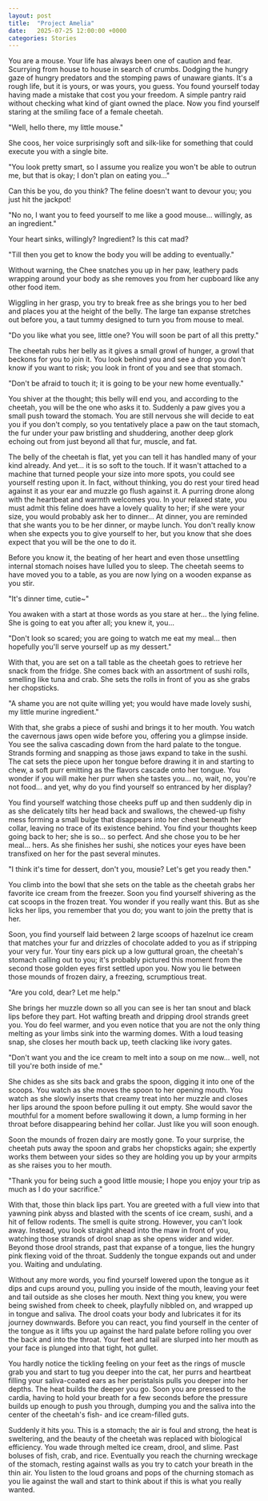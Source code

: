 ```yaml
---
layout: post
title:  "Project Amelia"
date:   2025-07-25 12:00:00 +0000
categories: Stories
---
```


You are a mouse. Your life has always been one of caution and fear. Scurrying from house to house in search of crumbs. Dodging the hungry gaze of hungry predators and the stomping paws of unaware giants. It's a rough life, but it is yours, or was yours, you guess. You found yourself today having made a mistake that cost you your freedom. A simple pantry raid without checking what kind of giant owned the place. Now you find yourself staring at the smiling face of a female cheetah.

"Well, hello there, my little mouse."

She coos, her voice surprisingly soft and silk-like for something that could execute you with a single bite.

"You look pretty smart, so I assume you realize you won't be able to outrun me, but that is okay; I don't plan on eating you..."

Can this be you, do you think? The feline doesn't want to devour you; you just hit the jackpot!

"No no, I want you to feed yourself to me like a good mouse... willingly, as an ingredient."

Your heart sinks, willingly? Ingredient? Is this cat mad?

"Till then you get to know the body you will be adding to eventually."

Without warning, the Chee snatches you up in her paw, leathery pads wrapping around your body as she removes you from her cupboard like any other food item.

Wiggling in her grasp, you try to break free as she brings you to her bed and places you at the height of the belly. The large tan expanse stretches out before you, a taut tummy designed to turn you from mouse to meal.

"Do you like what you see, little one? You will soon be part of all this pretty."

The cheetah rubs her belly as it gives a small growl of hunger, a growl that beckons for you to join it. You look behind you and see a drop you don't know if you want to risk; you look in front of you and see that stomach.

"Don't be afraid to touch it; it is going to be your new home eventually."

You shiver at the thought; this belly will end you, and according to the cheetah, you will be the one who asks it to. Suddenly a paw gives you a small push toward the stomach. You are still nervous she will decide to eat you if you don't comply, so you tentatively place a paw on the taut stomach, the fur under your paw bristling and shuddering, another deep glork echoing out from just beyond all that fur, muscle, and fat.

The belly of the cheetah is flat, yet you can tell it has handled many of your kind already. And yet... it is so soft to the touch. If it wasn't attached to a machine that turned people your size into more spots, you could see yourself resting upon it. In fact, without thinking, you do rest your tired head against it as your ear and muzzle go flush against it. A purring drone along with the heartbeat and warmth welcomes you. In your relaxed state, you must admit this feline does have a lovely quality to her; if she were your size, you would probably ask her to dinner... At dinner, you are reminded that she wants you to be her dinner, or maybe lunch. You don't really know when she expects you to give yourself to her, but you know that she does expect that you will be the one to do it.

Before you know it, the beating of her heart and even those unsettling internal stomach noises have lulled you to sleep. The cheetah seems to have moved you to a table, as you are now lying on a wooden expanse as you stir.

"It's dinner time, cutie~"

You awaken with a start at those words as you stare at her... the lying feline. She is going to eat you after all; you knew it, you...

"Don't look so scared; you are going to watch me eat my meal... then hopefully you'll serve yourself up as my dessert."

With that, you are set on a tall table as the cheetah goes to retrieve her snack from the fridge. She comes back with an assortment of sushi rolls, smelling like tuna and crab. She sets the rolls in front of you as she grabs her chopsticks.

"A shame you are not quite willing yet; you would have made lovely sushi, my little murine ingredient."

With that, she grabs a piece of sushi and brings it to her mouth. You watch the cavernous jaws open wide before you, offering you a glimpse inside. You see the saliva cascading down from the hard palate to the tongue. Strands forming and snapping as those jaws expand to take in the sushi. The cat sets the piece upon her tongue before drawing it in and starting to chew, a soft purr emitting as the flavors cascade onto her tongue. You wonder if you will make her purr when she tastes you... no, wait, no, you're not food... and yet, why do you find yourself so entranced by her display?

You find yourself watching those cheeks puff up and then suddenly dip in as she delicately tilts her head back and swallows, the chewed-up fishy mess forming a small bulge that disappears into her chest beneath her collar, leaving no trace of its existence behind. You find your thoughts keep going back to her; she is so... so perfect. And she chose you to be her meal... hers. As she finishes her sushi, she notices your eyes have been transfixed on her for the past several minutes.

"I think it's time for dessert, don't you, mousie? Let's get you ready then."

You climb into the bowl that she sets on the table as the cheetah grabs her favorite ice cream from the freezer. Soon you find yourself shivering as the cat scoops in the frozen treat. You wonder if you really want this. But as she licks her lips, you remember that you do; you want to join the pretty that is her.

Soon, you find yourself laid between 2 large scoops of hazelnut ice cream that matches your fur and drizzles of chocolate added to you as if stripping your very fur. Your tiny ears pick up a low guttural groan, the cheetah's stomach calling out to you; it's probably pictured this moment from the second those golden eyes first settled upon you. Now you lie between those mounds of frozen dairy, a freezing, scrumptious treat.

"Are you cold, dear? Let me help."

She brings her muzzle down so all you can see is her tan snout and black lips before they part. Hot wafting breath and dripping drool strands greet you. You do feel warmer, and you even notice that you are not the only thing melting as your limbs sink into the warming domes. With a loud teasing snap, she closes her mouth back up, teeth clacking like ivory gates.

"Don't want you and the ice cream to melt into a soup on me now... well, not till you're both inside of me."

She chides as she sits back and grabs the spoon, digging it into one of the scoops. You watch as she moves the spoon to her opening mouth. You watch as she slowly inserts that creamy treat into her muzzle and closes her lips around the spoon before pulling it out empty. She would savor the mouthful for a moment before swallowing it down, a lump forming in her throat before disappearing behind her collar. Just like you will soon enough.

Soon the mounds of frozen dairy are mostly gone. To your surprise, the cheetah puts away the spoon and grabs her chopsticks again; she expertly works them between your sides so they are holding you up by your armpits as she raises you to her mouth.

"Thank you for being such a good little mousie; I hope you enjoy your trip as much as I do your sacrifice."

With that, those thin black lips part. You are greeted with a full view into that yawning pink abyss and blasted with the scents of ice cream, sushi, and a hit of fellow rodents. The smell is quite strong. However, you can't look away. Instead, you look straight ahead into the maw in front of you, watching those strands of drool snap as she opens wider and wider. Beyond those drool strands, past that expanse of a tongue, lies the hungry pink flexing void of the throat. Suddenly the tongue expands out and under you. Waiting and undulating.

Without any more words, you find yourself lowered upon the tongue as it dips and cups around you, pulling you inside of the mouth, leaving your feet and tail outside as she closes her mouth. Next thing you knew, you were being swished from cheek to cheek, playfully nibbled on, and wrapped up in tongue and saliva. The drool coats your body and lubricates it for its journey downwards. Before you can react, you find yourself in the center of the tongue as it lifts you up against the hard palate before rolling you over the back and into the throat. Your feet and tail are slurped into her mouth as your face is plunged into that tight, hot gullet.

You hardly notice the tickling feeling on your feet as the rings of muscle grab you and start to tug you deeper into the cat, her purrs and heartbeat filling your saliva-coated ears as her peristalsis pulls you deeper into her depths. The heat builds the deeper you go. Soon you are pressed to the cardia, having to hold your breath for a few seconds before the pressure builds up enough to push you through, dumping you and the saliva into the center of the cheetah's fish- and ice cream-filled guts.

Suddenly it hits you. This is a stomach; the air is foul and strong, the heat is sweltering, and the beauty of the cheetah was replaced with biological efficiency. You wade through melted ice cream, drool, and slime. Past boluses of fish, crab, and rice. Eventually you reach the churning wreckage of the stomach, resting against walls as you try to catch your breath in the thin air. You listen to the loud groans and pops of the churning stomach as you lie against the wall and start to think about if this is what you really wanted.
